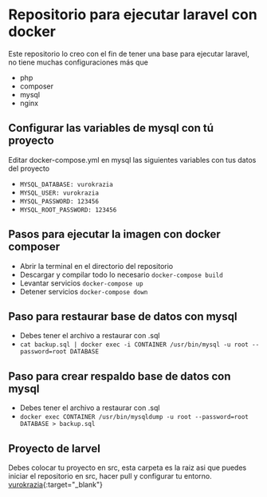 # Repositorio para ejecutar laravel con docker
Este repositorio lo creo con el fin de tener una base para ejecutar laravel, no tiene muchas configuraciones más que
* php
* composer
* mysql 
* nginx
## Configurar las variables de mysql con tú proyecto
Editar docker-compose.yml en mysql las siguientes variables con tus datos del proyecto
* ``` MYSQL_DATABASE: vurokrazia ```
* ``` MYSQL_USER: vurokrazia ```
* ``` MYSQL_PASSWORD: 123456 ```
* ``` MYSQL_ROOT_PASSWORD: 123456 ```
## Pasos para ejecutar la imagen con docker composer
* Abrir la terminal en el directorio del repositorio
* Descargar y compilar todo lo necesario ``` docker-compose build ```
* Levantar servicios ``` docker-compose up  ```
* Detener servicios ``` docker-compose down  ```
## Paso para restaurar base de datos con mysql
* Debes tener el archivo a restaurar con .sql
* ``` cat backup.sql | docker exec -i CONTAINER /usr/bin/mysql -u root --password=root DATABASE ```
## Paso para crear respaldo base de datos con mysql
* Debes tener el archivo a restaurar con .sql
* ``` docker exec CONTAINER /usr/bin/mysqldump -u root --password=root DATABASE > backup.sql ```
## Proyecto de larvel
Debes colocar tu proyecto en src, esta carpeta es la raiz asi que puedes iniciar el repositorio en src, hacer pull y configurar tu entorno.
[vurokrazia](https://twitter.com/vurokrazia){:target="_blank"}
